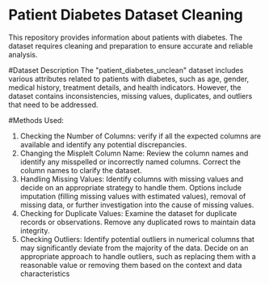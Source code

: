 # Patient Diabetes Dataset Cleaning
This repository provides information about patients with diabetes. The dataset requires cleaning and preparation to ensure accurate and reliable analysis.

#Dataset Description
The "patient_diabetes_unclean" dataset includes various attributes related to patients with diabetes, such as age, gender, medical history, treatment details, and health indicators. However, the dataset contains inconsistencies, missing values, duplicates, and outliers that need to be addressed.

#Methods Used:
1. Checking the Number of Columns: verify if all the expected columns are available and identify any potential discrepancies.
2. Changing the Misplelt Column Name: Review the column names and identify any misspelled or incorrectly named columns. Correct the column names to clarify the dataset.
3. Handling Missing Values: Identify columns with missing values and decide on an appropriate strategy to handle them. Options include imputation (filling missing values with estimated values), removal of missing data, or further investigation into the cause of missing values.
4. Checking for Duplicate Values: Examine the dataset for duplicate records or observations. Remove any duplicated rows to maintain data integrity.
5. Checking Outliers: Identify potential outliers in numerical columns that may significantly deviate from the majority of the data. Decide on an appropriate approach to handle outliers, such as replacing them with a reasonable value or removing them based on the context and data characteristics
